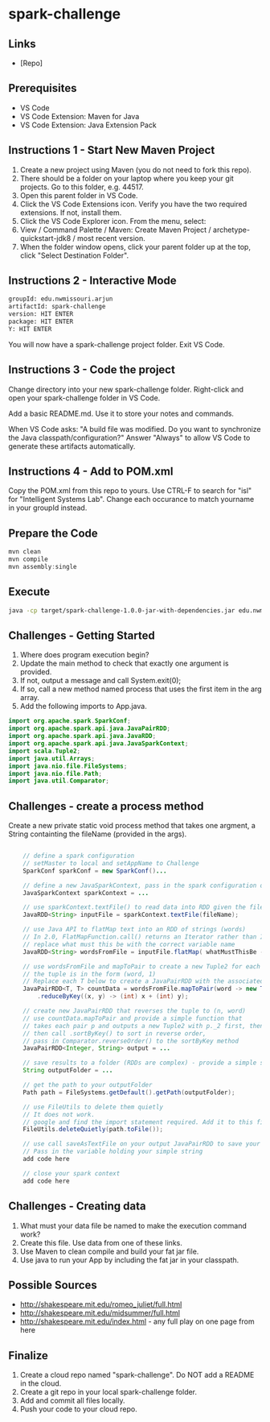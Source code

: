 # spark-challenge

## Links

- [Repo]

## Prerequisites

- VS Code
- VS Code Extension: Maven for Java
- VS Code Extension: Java Extension Pack

## Instructions 1 - Start New Maven Project

1. Create a new project using Maven (you do not need to fork this repo).
1. There should be a folder on your laptop where you keep your git projects. Go to this folder, e.g. 44517.
1. Open this parent folder in VS Code.
1. Click the VS Code Extensions icon. Verify you have the two required extensions. If not, install them.
1. Click the VS Code Explorer icon. From the menu, select:
1. View / Command Palette / Maven: Create Maven Project / archetype-quickstart-jdk8 / most recent version.
1. When the folder window opens, click your parent folder up at the top, click "Select Destination Folder".

## Instructions 2 - Interactive Mode

```Bash
groupId: edu.nwmissouri.arjun
artifactId: spark-challenge
version: HIT ENTER
package: HIT ENTER
Y: HIT ENTER
```

You will now have a spark-challenge project folder. Exit VS Code.

## Instructions 3 - Code the project

Change directory into your new spark-challenge folder. Right-click and open your spark-challenge folder in VS Code.

Add a basic README.md. Use it to store your notes and commands.

When VS Code asks: "A build file was modified. Do you want to synchronize the Java classpath/configuration?" Answer "Always" to allow VS Code to generate these artifacts automatically.

## Instructions 4 - Add to POM.xml

Copy the POM.xml from this repo to yours. Use CTRL-F to search for "isl" for "Intelligent Systems Lab".
Change each occurance to match yourname in your groupId instead.

## Prepare the Code

```PowerShell
mvn clean
mvn compile
mvn assembly:single
```

## Execute

```Bash
java -cp target/spark-challenge-1.0.0-jar-with-dependencies.jar edu.nwmissouri.arjun.App "data.txt"
```

## Challenges - Getting Started

1. Where does program execution begin?
1. Update the main method to check that exactly one argument is provided.
1. If not, output a message and call System.exit(0);
1. If so, call a new method named process that uses the first item in the arg array.
1. Add the following imports to App.java.

```Java
import org.apache.spark.SparkConf;
import org.apache.spark.api.java.JavaPairRDD;
import org.apache.spark.api.java.JavaRDD;
import org.apache.spark.api.java.JavaSparkContext;
import scala.Tuple2;
import java.util.Arrays;
import java.nio.file.FileSystems;
import java.nio.file.Path;
import java.util.Comparator;
```

## Challenges - create a process method

Create a new private static void process method that takes one argment, a String containting the fileName (provided in the args).

```Java

    // define a spark configuration
    // setMaster to local and setAppName to Challenge
    SparkConf sparkConf = new SparkConf()...

    // define a new JavaSparkContext, pass in the spark configuration object
    JavaSparkContext sparkContext = ...

    // use sparkContext.textFile() to read data into RDD given the fileName provided
    JavaRDD<String> inputFile = sparkContext.textFile(fileName);

    // use Java API to flatMap text into an RDD of strings (words)
    // In 2.0, FlatMapFunction.call() returns an Iterator rather than Iterable.
    // replace what must this be with the correct variable name
    JavaRDD<String> wordsFromFile = inputFile.flatMap( whatMustThisBe -> Arrays.asList(line.split(" ")).iterator());

    // use wordsFromFile and mapToPair to create a new Tuple2 for each word
    // the tuple is in the form (word, 1)
    // Replace each T below to create a JavaPairRDD with the associated types
    JavaPairRDD<T, T> countData = wordsFromFile.mapToPair(word -> new Tuple2(word, 1))
        .reduceByKey((x, y) -> (int) x + (int) y);

    // create new JavaPairRDD that reverses the tuple to (n, word)
    // use countData.mapToPair and provide a simple function that
    // takes each pair p and outputs a new Tuple2 with p._2 first, then p._1.
    // then call .sortByKey() to sort in reverse order,
    // pass in Comparator.reverseOrder() to the sortByKey method
    JavaPairRDD<Integer, String> output = ...

    // save results to a folder (RDDs are complex) - provide a simple string value.
    String outputFolder = ...

    // get the path to your outputFolder
    Path path = FileSystems.getDefault().getPath(outputFolder);

    // use FileUtils to delete them quietly
    // It does not work.
    // google and find the import statement required. Add it to this file.
    FileUtils.deleteQuietly(path.toFile());

    // use call saveAsTextFile on your output JavaPairRDD to save your results.
    // Pass in the variable holding your simple string
    add code here

    // close your spark context
    add code here
```

## Challenges - Creating data

1. What must your data file be named to make the execution command work?
1. Create this file. Use data from one of these links.
1. Use Maven to clean compile and build your fat jar file.
1. Use java to run your App by including the fat jar in your classpath.

## Possible Sources

- <http://shakespeare.mit.edu/romeo_juliet/full.html>
- <http://shakespeare.mit.edu/midsummer/full.html>
- <http://shakespeare.mit.edu/index.html> - any full play on one page from here

## Finalize

1. Create a cloud repo named "spark-challenge". Do NOT add a README in the cloud.
1. Create a git repo in your local spark-challenge folder.
1. Add and commit all files locally.
1. Push your code to your cloud repo.

